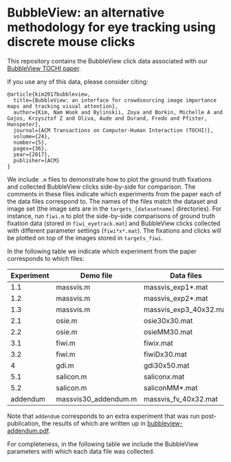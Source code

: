 # BubbleView: an alternative methodology for eye tracking using discrete mouse clicks
This repository contains the BubbleView click data associated with our [BubbleView TOCHI paper](http://bubbleview.namwkim.org/).

If you use any of this data, please consider citing:
```
@article{kim2017bubbleview,
  title={BubbleView: an interface for crowdsourcing image importance maps and tracking visual attention},
  author={Kim, Nam Wook and Bylinskii, Zoya and Borkin, Michelle A and Gajos, Krzysztof Z and Oliva, Aude and Durand, Fredo and Pfister, Hanspeter},
  journal={ACM Transactions on Computer-Human Interaction (TOCHI)},
  volume={24},
  number={5},
  pages={36},
  year={2017},
  publisher={ACM}
}
```

We include `.m` files to demonstrate how to plot the ground truth fixations and collected BubbleView clicks side-by-side for comparison. The comments in these files indicate which experiments from the paper each of the data files correspond to. 
The names of the files match the dataset and image set (the image sets are in the `targets_[datasetname]` directories). For instance, run `fiwi.m` to plot the side-by-side comparisons of ground truth fixation data (stored in `fiwi_eyetrack.mat`) and BubbleView clicks collected with different parameter settings (`fiwi*x*.mat`). The fixations and clicks will be plotted on top of the images stored in `targets_fiwi`.

In the following table we indicate which experiment from the paper corresponds to which files:

Experiment | Demo file | Data files | Image files
--- | --- | --- | ---
1.1 | massvis.m | massvis_exp1*.mat | targets_massvis
1.2 | massvis.m | massvis_exp2*.mat | targets_massvis
1.3 | massvis.m | massvis_exp3_40x32.mat | targets_massvis
2.1 | osie.m | osie30x30.mat | targets_osie
2.2 | osie.m | osieMM30.mat | targets_osie
3.1 | fiwi.m | fiwi*x*.mat | targets_fiwi
3.2 | fiwi.m | fiwiDx30.mat | targets_fiwi
4   | gdi.m | gdi30x50.mat | targets_gdi
5.1 | salicon.m | salicon*x*.mat | targets_salicons
5.2 | salicon.m | saliconMM*.mat | targets_salicon
addendum | massvis30_addendum.m | massvis_fv_40x32.mat | targets_massvis30

Note that `addendum` corresponds to an extra experiment that was run post-publication, the results of which are written up in [bubbleview-addendum.pdf](https://github.com/cvzoya/bubbleview/blob/master/bubbleview-addendum.pdf).


For completeness, in the following table we include the BubbleView parameters with which each data file was collected.